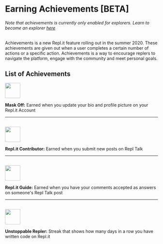 # Earning Achievements [BETA]

###### Note that achievements is currently only enabled for explorers.  Learn to become an explorer [here](https://repl.it/talk/announcements/Become-an-Explorer/6180)

Achievements is a new Repl.it feature rolling out in the summer 2020. These achievements are given out when a user completes a certain number of actions or a specific action. Achievements is a way to encourage replers to navigate the platform, engage with the community and meet personal goals.

## List of Achievements



<img src="/images/achievements/mask-off.png" style="width: 50px;" />

**Mask Off:** Earned when you update your bio and profile picture on your Repl.it Account

* * *
<br/>

<img src="/images/achievements/contributor.png" style="width: 50px;" />

**Repl.it Contributor:** Earned when you submit new posts on Repl Talk

* * *
<br/>

<img src="/images/achievements/guide.png" style="width: 50px;" />

**Repl.it Guide:** Earned when you have your comments accepted as answers on someone's Repl Talk post

* * *
<br/>

<img src="/images/achievements/unstoppable.png" style="width: 50px;" />

**Unstoppable Repler:** Streak that shows how many days in a row you have written code on Repl.it

